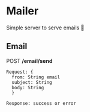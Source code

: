 # Mailer

Simple server to serve emails 💌

## Email
POST __/email/send__

```
Request: {
  from: String email
  subject: String
  body: String
  }
  
Response: success or error
```

